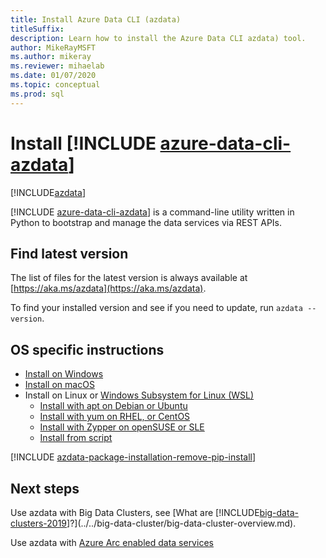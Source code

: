 ```yaml
---
title: Install Azure Data CLI (azdata)
titleSuffix: 
description: Learn how to install the Azure Data CLI azdata) tool.
author: MikeRayMSFT 
ms.author: mikeray
ms.reviewer: mihaelab
ms.date: 01/07/2020
ms.topic: conceptual
ms.prod: sql
---
```


# Install [!INCLUDE [azure-data-cli-azdata](../../includes/azure-data-cli-azdata.md)]

[!INCLUDE[azdata](../../includes/applies-to-version/azdata.md)]

[!INCLUDE [azure-data-cli-azdata](../../includes/azure-data-cli-azdata.md)] is a command-line utility written in Python to bootstrap and manage the data services via REST APIs. 

## Find latest version

The list of files for the latest version is always available at [https://aka.ms/azdata](https://aka.ms/azdata).

To find your installed version and see if you need to update, run `azdata --version`.

## OS specific instructions

* [Install on Windows](../install/deploy-install-azdata-installer.md)
* [Install on macOS](../install/deploy-install-azdata-macos.md)
* Install on Linux or [Windows Subsystem for Linux (WSL)](/windows/wsl/about/)
   * [Install with apt on Debian or Ubuntu](../install/deploy-install-azdata-linux-package.md)
   * [Install with yum on RHEL, or CentOS](../install/deploy-install-azdata-yum.md)
   * [Install with Zypper on openSUSE or SLE](../install/deploy-install-azdata-zypper.md)
   * [Install from script](../install/deploy-install-azdata-pip.md)

[!INCLUDE [azdata-package-installation-remove-pip-install](../../includes/azdata-package-installation-remove-pip-install.md)]

## Next steps

Use azdata with Big Data Clusters, see [What are [!INCLUDE[big-data-clusters-2019](../../includes/ssbigdataclusters-ver15.md)]?](../../big-data-cluster/big-data-cluster-overview.md).

Use azdata with [Azure Arc enabled data services](/azure/azure-arc/data/)

